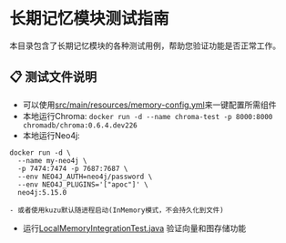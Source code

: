 # 长期记忆模块测试指南

本目录包含了长期记忆模块的各种测试用例，帮助您验证功能是否正常工作。

## 📋 测试文件说明

- 可以使用[src/main/resources/memory-config.yml](../../../main/resources/memory-config.yml)来一键配置所需组件
- 本地运行Chroma: `docker run -d --name chroma-test -p 8000:8000 chromadb/chroma:0.6.4.dev226`
- 本地运行Neo4j:
```shell
docker run -d \           
  --name my-neo4j \
  -p 7474:7474 -p 7687:7687 \
  --env NEO4J_AUTH=neo4j/password \
  --env NEO4J_PLUGINS='["apoc"]' \
  neo4j:5.15.0
```
    - 或者使用kuzu默认随进程启动(InMemory模式，不会持久化到文件)
- 运行[LocalMemoryIntegrationTest.java](LocalMemoryIntegrationTest.java) 验证向量和图存储功能